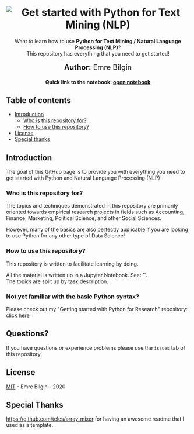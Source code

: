 <h1 align="center">
   <img src="https://i.imgur.com/IAj2Koq.png" alt="Get started with Python for Text Mining (NLP)" title="Get started with Python for Text Mining (NLP)" />
</h1>


<p align="center">
  Want to learn how to use <strong>Python for Text Mining / Natural Language Processing (NLP)</strong>? <br>
  This repository has everything that you need to get started! <br><br>
  <span style='font-size: 15pt'><strong>Author:</strong> Emre Bilgin</span>
  <br>
  <h4 align="center">Quick link to the notebook: <a href="https://nbviewer.jupyter.org/github/E-Bilgin/Natural-Language-Processing-NLP/blob/master/NLP_Notebook.ipynb", target="_blank">open notebook</a></h4>
 </p>


## Table of contents

  * [Introduction](#introduction)
    * [Who is this repository for?](#audience)
    * [How to use this repository?](#howtouse)
  * [License](#license)
  * [Special thanks](#specialthanks)

<h2 id="introduction">Introduction</h2>

The goal of this GitHub page is to provide you with everything you need to get started with Python and Natural Language Processing (NLP)  

<h3 id="audience">Who is this repository for?</h3>

The topics and techniques demonstrated in this repository are primarily oriented towards empirical research projects in fields such as Accounting, Finance, Marketing, Political Science, and other Social Sciences. 

However, many of the basics are also perfectly applicable if you are looking to use Python for any other type of Data Science!

<h3 id="howtouse">How to use this repository?</h3>

This repository is written to facilitate learning by doing. 

All the material is written up in a Jupyter Notebook. See: ``.    
The topics are split up by task description.


### Not yet familiar with the basic Python syntax?

Please check out my "Getting started with Python for Research" repository: [click here](https://github.com/TiesdeKok/LearnPythonforResearch)

<h2 id="questions">Questions?</h2>

If you have questions or experience problems please use the `issues` tab of this repository.

<h2 id="license">License</h2>

[MIT](LICENSE) - Emre Bilgin - 2020

<h2 id="specialthanks">Special Thanks</h2>

https://github.com/teles/array-mixer for having an awesome readme that I used  as a template. 
